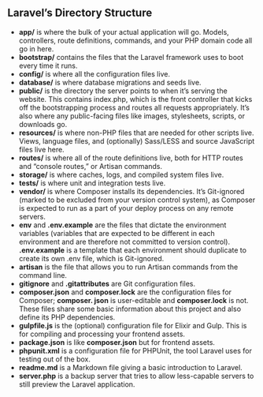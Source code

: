 ## Laravel’s Directory Structure
- **app/** is where the bulk of your actual application will go. Models, controllers, route
definitions, commands, and your PHP domain code all go in here.
- **bootstrap/** contains the files that the Laravel framework uses to boot every time it runs.
- **config/** is where all the configuration files live.
- **database/** is where database migrations and seeds live.
- **public/** is the directory the server points to when it’s serving the website. This contains
index.php, which is the front controller that kicks off the bootstrapping process
and routes all requests appropriately. It’s also where any public-facing files
like images, stylesheets, scripts, or downloads go.
- **resources/** is where non-PHP files that are needed for other scripts live. Views, language
files, and (optionally) Sass/LESS and source JavaScript files live here.
- **routes/** is where all of the route definitions live, both for HTTP routes and “console
routes,” or Artisan commands.
- **storage/** is where caches, logs, and compiled system files live.
- **tests/** is where unit and integration tests live.
- **vendor/** is where Composer installs its dependencies. It’s Git-ignored (marked to
be excluded from your version control system), as Composer is expected to run
as a part of your deploy process on any remote servers.
- **env** and **.env.example** are the files that dictate the environment variables (variables
that are expected to be different in each environment and are therefore not
committed to version control). **.env.example** is a template that each environment
should duplicate to create its own .env file, which is Git-ignored.
- **artisan** is the file that allows you to run Artisan commands from
the command line.
- **gitignore** and **.gitattributes** are Git configuration files.
- **composer.json** and **composer.lock** are the configuration files for Composer; **composer.
json** is user-editable and **composer.lock** is not. These files share some basic
information about this project and also define its PHP dependencies.
- **gulpfile.js** is the (optional) configuration file for Elixir and Gulp. This is for
compiling and processing your frontend assets.
- **package.json** is like **composer.json** but for frontend assets.
- **phpunit.xml** is a configuration file for PHPUnit, the tool Laravel uses for testing
out of the box.
- **readme.md** is a Markdown file giving a basic introduction to Laravel.
- **server.php** is a backup server that tries to allow less-capable servers to still preview
the Laravel application.
